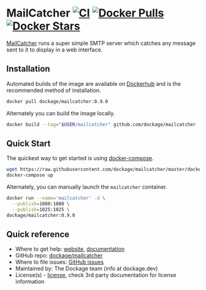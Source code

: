 # MailCatcher [![CI](https://github.com/dockage/mailcatcher/actions/workflows/ci.yml/badge.svg)](https://github.com/dockage/mailcatcher/actions/workflows/ci.yml) [![Docker Pulls](https://badgen.net/docker/pulls/dockage/mailcatcher?icon=docker&label=pulls)](https://hub.docker.com/r/dockage/mailcatcher/) [![Docker Stars](https://badgen.net/docker/stars/dockage/mailcatcher?icon=docker&label=stars)](https://hub.docker.com/r/dockage/mailcatcher/)
[MailCatcher](https://mailcatcher.me) runs a super simple SMTP server which catches any message sent to it to display in a web interface.



## Installation
Automated builds of the image are available on [Dockerhub](https://hub.docker.com/r/dockage/mailcatcher) and is the recommended method of installation.

```bash
docker pull dockage/mailcatcher:0.9.0
```

Alternately you can build the image locally.

```bash
docker build --tag="$USER/mailcatcher" github.com/dockage/mailcatcher
```


## Quick Start

The quickest way to get started is using [docker-compose](https://docs.docker.com/compose/).

```bash
wget https://raw.githubusercontent.com/dockage/mailcatcher/master/docker-compose.yml
docker-compose up
```

Alternately, you can manually launch the `mailcatcher` container.

```bash
docker run --name='mailcatcher' -d \
  --publish=1080:1080 \
  --publish=1025:1025 \
dockage/mailcatcher:0.9.0
```

## Quick reference
* Where to get help: [website](https://dockage.dev/), [documentation](https://dockage.dev/docs/)
* GitHub repo: [dockage/mailcatcher](https://github.com/dockage/mailcatcher)
* Where to file issues: [GitHub issues](https://github.com/dockage/mailcatcher/issues)
* Maintained by: The Dockage team (info at dockage.dev)
* License(s) - [license](https://github.com/dockage/mailcatcher/blob/main/LICENSE), check 3rd party documentation for license information
